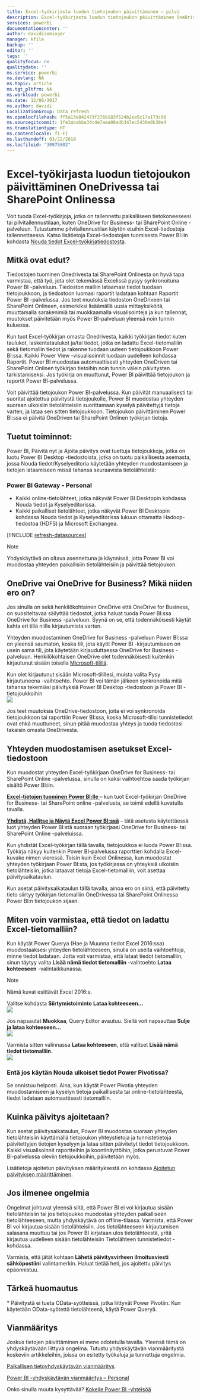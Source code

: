 ```yaml
---
title: Excel-työkirjasta luodun tietojoukon päivittäminen – pilvi
description: Excel-työkirjasta luodun tietojoukon päivittäminen OneDrivessa tai SharePoint Onlinessa
services: powerbi
documentationcenter: ''
author: davidiseminger
manager: kfile
backup: ''
editor: ''
tags: ''
qualityfocus: no
qualitydate: ''
ms.service: powerbi
ms.devlang: NA
ms.topic: article
ms.tgt_pltfrm: NA
ms.workload: powerbi
ms.date: 12/06/2017
ms.author: davidi
LocalizationGroup: Data refresh
ms.openlocfilehash: ff5a13e842473f276b183f524b2ee5c17e173c96
ms.sourcegitcommit: 1fe3ababba34c4e7aea08adb347ec5430e0b38e4
ms.translationtype: HT
ms.contentlocale: fi-FI
ms.lasthandoff: 03/22/2018
ms.locfileid: "30975802"
---
```

# <a name="refresh-a-dataset-created-from-an-excel-workbook-on-onedrive-or-sharepoint-online"></a>Excel-työkirjasta luodun tietojoukon päivittäminen OneDrivessa tai SharePoint Onlinessa
Voit tuoda Excel-työkirjoja, jotka on tallennettu paikalliseen tietokoneeseesi tai pilvitallennustilaan, kuten OneDrive for Business- tai SharePoint Online -palveluun. Tutustumme pilvitallennustilan käytön etuihin Excel-tiedostoja tallennettaessa. Katso lisätietoja Excel-tiedostojen tuomisesta Power BI:iin kohdasta [Nouda tiedot Excel-työkirjatiedostosta](service-excel-workbook-files.md).

## <a name="what-are-the-advantages"></a>Mitkä ovat edut?
Tiedostojen tuominen Onedrivesta tai SharePoint Onlinesta on hyvä tapa varmistaa, että työ, jota olet tekemässä Excelissä pysyy synkronoituna Power BI -palveluun. Tiedoston malliin lataamasi tiedot tuodaan tietojoukkoon, ja tiedostoon luomasi raportit ladataan kohtaan Raportit Power BI -palvelussa. Jos teet muutoksia tiedoston OneDriveen tai SharePoint Onlineen, esimerkiksi lisäämällä uusia mittayksiköitä, muuttamalla sarakenimiä tai muokkaamalla visualisointeja ja kun tallennat, muutokset päivitetään myös Power BI-palveluun yleensä noin tunnin kuluessa.

Kun tuot Excel-työkirjan omasta Onedrivesta, kaikki työkirjan tiedot kuten taulukot, laskentataulukot ja/tai tiedot, jotka on ladattu Excel-tietomalliin sekä tietomallin tiedot ja rakenne tuodaan uuteen tietojoukkoon Power BI:ssa. Kaikki Power View -visualisoinnit luodaan uudelleen kohdassa Raportit. Power BI muodostaa automaattisesti yhteyden OneDriven tai SharePoint Onlinen työkirjan tietoihin noin tunnin välein päivitysten tarkistamiseksi. Jos työkirja on muuttunut, Power BI päivittää tietojoukon ja raportit Power BI-palvelussa.

Voit päivittää tietojoukon Power BI-palvelussa. Kun päivität manuaalisesti tai suoritat ajoitettua päivitystä tietojoukolle, Power BI muodostaa yhteyden suoraan ulkoisiin tietolähteisiin suorittamaan kyselyä päivitettyjä tietoja varten, ja lataa sen sitten tietojoukkoon. Tietojoukon päivittäminen Power BI:ssa ei päivitä OneDriven tai SharePoint Onlinen työkirjan tietoja. 

## <a name="whats-supported"></a>Tuetut toiminnot:
Power BI, Päivitä nyt ja Ajoita päivitys ovat tuettuja tietojoukkoja, jotka on luotu Power BI Desktop -tiedostoista, jotka on tuotu paikallisesta asemasta, jossa Nouda tiedot/Kyselyeditoria käytetään yhteyden muodostamiseen ja tietojen lataamiseen missä tahansa seuraavista tietolähteistä:  

### <a name="power-bi-gateway---personal"></a>Power BI Gateway - Personal
* Kaikki online-tietolähteet, jotka näkyvät Power BI Desktopin kohdassa Nouda tiedot ja Kyselyeditorissa.
* Kaikki paikalliset tietolähteet, jotka näkyvät Power BI Desktopin kohdassa Nouda tiedot ja Kyselyeditorissa lukuun ottamatta Hadoop-tiedostoa (HDFS) ja Microsoft Exchangea.

<!-- Refresh Data sources-->
[!INCLUDE [refresh-datasources](./includes/refresh-datasources.md)]

> [!NOTE]
> Yhdyskäytävä on oltava asennettuna ja käynnissä, jotta Power BI voi muodostaa yhteyden paikallisiin tietolähteisiin ja päivittää tietojoukon.
> 
> 

## <a name="onedrive-or-onedrive-for-business-whats-the-difference"></a>OneDrive vai OneDrive for Business? Mikä niiden ero on?
Jos sinulla on sekä henkilökohtainen OneDrive että OneDrive for Business, on suositeltavaa säilyttää tiedostot, jotka haluat tuoda Power BI:ssa OneDrive for Business -palveluun. Syynä on se, että todennäköisesti käytät kahta eri tiliä niille kirjautumista varten.

Yhteyden muodostaminen OneDrive for Business -palveluun Power BI:ssa on yleensä saumaton, koska tili, jota käytit Power BI -kirjautumiseen on usein sama tili, jota käytetään kirjauduttaessa OneDrive for Business -palveluun. Henkilökohtaisen OneDrive olet todennäköisesti kuitenkin kirjautunut sisään toisella [Microsoft-tilillä](http://www.microsoft.com/account/default.aspx).

Kun olet kirjautunut sisään Microsoft-tilillesi, muista valita Pysy kirjautuneena -vaihtoehto. Power BI voi tämän jälkeen synkronoida mitä tahansa tekemiäsi päivityksiä Power BI Desktop -tiedostoon ja Power BI -tietojoukkoihin  
    ![](media/refresh-excel-file-onedrive/refresh_signin_keepmesignedin.png)

Jos teet muutoksia OneDrive-tiedostoon, joita ei voi synkronoida tietojoukkoon tai raporttiin Power BI:ssa, koska Microsoft-tilisi tunnistetiedot ovat ehkä muuttuneet, sinun pitää muodostaa yhteys ja tuoda tiedostosi takaisin omasta OneDrivesta.

## <a name="options-for-connecting-to-excel-file"></a>Yhteyden muodostamisen asetukset Excel-tiedostoon
Kun muodostat yhteyden Excel-työkirjaan OneDrive for Business- tai SharePoint Online -palvelussa, sinulla on kaksi vaihtoehtoa saada työkirjan sisältö Power BI:iin.

[**Excel-tietojen tuominen Power BI:lle** ](service-excel-workbook-files.md#import-or-connect-to-an-excel-workbook-from-power-bi) – kun tuot Excel-työkirjan OneDrive for Business- tai SharePoint online -palvelusta, se toimii edellä kuvatulla tavalla.

[**Yhdistä, Hallitse ja Näytä Excel Power BI:ssä**](service-excel-workbook-files.md#one-excel-workbook--two-ways-to-use-it) – tätä asetusta käytettäessä luot yhteyden Power BI:stä suoraan työkirjaasi OneDrive for Business- tai SharePoint Online -palveluissa.

Kun yhdistät Excel-työkirjan tällä tavalla, tietojoukkoa ei luoda Power BI:ssa. Työkirja näkyy kuitenkin Power BI-palvelussa raporttien kohdalla Excel-kuvake nimen vieressä. Toisin kuin Excel Onlinessa, kun muodostat yhteyden työkirjaan Power BI:sta, jos työkirjassa on yhteyksiä ulkoisiin tietolähteisiin, jotka lataavat tietoja Excel-tietomalliin, voit asettaa päivitysaikataulun.

Kun asetat päivitysaikataulun tällä tavalla, ainoa ero  on siinä, että päivitetty tieto siirtyy työkirjan tietomalliin OneDrivessa tai SharePoint Onlinessa Power BI:n tietojoukon sijaan.

## <a name="how-do-i-make-sure-data-is-loaded-to-the-excel-data-model"></a>Miten voin varmistaa, että tiedot on ladattu Excel-tietomalliin?
Kun käytät Power Querya (Hae ja Muunna tiedot Excel 2016:ssa) muodostaaksesi yhteyden tietolähteeseen, sinulla on useita vaihtoehtoja, minne tiedot ladataan. Jotta voit varmistaa, että lataat tiedot tietomalliin, sinun täytyy valita **Lisää nämä tiedot tietomalliin** -vaihtoehto **Lataa kohteeseen** -valintaikkunassa.

> [!NOTE]
> Nämä kuvat esittävät Excel 2016:a.
> 
> 

Valitse kohdasta **Siirtymistoiminto** **Lataa kohteeseen...**  
    ![](media/refresh-excel-file-onedrive/refresh_loadtodm_1.png)

Jos napsautat **Muokkaa**, Query Editor avautuu. Siellä voit napsauttaa **Sulje ja lataa kohteeseen...**  
    ![](media/refresh-excel-file-onedrive/refresh_loadtodm_2.png)

Varmista sitten valinnassa **Lataa kohteeseen**, että valitset **Lisää nämä tiedot tietomalliin**.  
    ![](media/refresh-excel-file-onedrive/refresh_loadtodm_3.png)

### <a name="what-if-i-use-get-external-data-in-power-pivot"></a>Entä jos käytän Nouda ulkoiset tiedot Power Pivotissa?
Se onnistuu helposti. Aina, kun käytät Power Pivotia yhteyden muodostamiseen ja kyselyn tietoja paikallisesta tai online-tietolähteestä, tiedot ladataan automaattisesti tietomalliin.

## <a name="how-do-i-schedule-refresh"></a>Kuinka päivitys ajoitetaan?
Kun asetat päivitysaikataulun, Power BI muodostaa suoraan yhteyden tietolähteisiin käyttämällä tietojoukon yhteystietoja ja tunnistetietoja päivitettyjen tietojen kyselyyn ja lataa sitten päivitetyt tiedot tietojoukkoon. Kaikki visualisoinnit raportteihin ja koontinäyttöihin, jotka perustuvat Power BI-palvelussa oleviin tietojoukkoihin, päivitetään myös.

Lisätietoja ajoitetun päivityksen määrityksestä on kohdassa [Ajoitetun päivityksen määrittäminen](refresh-scheduled-refresh.md).

## <a name="when-things-go-wrong"></a>Jos ilmenee ongelmia
Ongelmat johtuvat yleensä siitä, että Power BI ei voi kirjautua sisään tietolähteisiin tai jos tietojoukko muodostaa yhteyden paikalliseen tietolähteeseen, mutta yhdyskäytävä on offline-tilassa. Varmista, että Power BI voi kirjautua sisään tietolähteisiin. Jos tietolähteeseen kirjautumisen salasana muuttuu tai jos Power BI kirjataan ulos tietolähteestä, yritä kirjautua uudelleen sisään tietolähteisiin Tietolähteen tunnistetiedot -kohdassa.

Varmista, että jätät kohtaan **Lähetä päivitysvirheen ilmoitusviesti sähköpostiini** valintamerkin. Haluat tietää heti, jos ajoitettu päivitys epäonnistuu.

## <a name="important-notes"></a>Tärkeä huomautus
\* Päivitystä ei tueta OData-syötteissä, jotka liittyvät Power Pivotiin. Kun käytetään OData-syötettä tietolähteenä, käytä Power Queryä.

## <a name="troubleshooting"></a>Vianmääritys
Joskus tietojen päivittäminen ei mene odotetulla tavalla. Yleensä tämä on yhdyskäytävään liittyvä ongelma. Tutustu yhdyskäytävän vianmääritystä koskeviin artikkeleihin, joissa on esitetty työkaluja ja tunnettuja ongelmia.

[Paikallisen tietoyhdyskäytävän vianmääritys](service-gateway-onprem-tshoot.md)

[Power BI -yhdyskäytävän vianmääritys – Personal](service-admin-troubleshooting-power-bi-personal-gateway.md)

Onko sinulla muuta kysyttävää? [Kokeile Power BI -yhteisöä](http://community.powerbi.com/)

